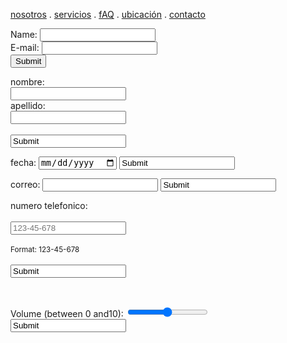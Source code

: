 [nosotros](./nosotros.md) . [servicios](./servicios.md) . [fAQ](./FAQ.md) . [ubicación](./ubicacion.md) . [contacto](./contacto.md)

<form action="https://formspree.io/f/mwkynoyq" method="post">
Name: <input type="text" name="name"><br>
E-mail: <input type="text" name="email"><br>
<input type="submit">
</form>
    
    
 
  <label for="nombre">nombre:</label><br>
  <input type="text" id="fname" name="fname"><br>
  <label for="Apellidos">apellido:</label><br>
  <input type="text" id="lname" name="lname"><br><br>
  <input type="enviar" value="Submit">
</form>

<form action="/action_page.php">
  <label for="birthday">fecha:</label>
  <input type="date" id="fecha de servicio " name="birthday">
  <input type="enviar" value="Submit">
</form>
 
<form action="/action_page.php">
  <label for="email">correo:</label>
  <input type="email" id="correo" name="email">
  <input type="enviar" value="Submit">
</form>
 
 <form action="/action_page.php">
  <label for="numero">numero telefonico:</label><br><br>
  <input type="tel" id="phone" name="phone" placeholder="123-45-678" pattern="[0-9]{3}-[0-9]{2}-[0-9]{3}" required><br><br>
  <small>Format: 123-45-678</small><br><br>
  <input type="enviar" value="Submit">
</form>

​<form action="/action_page.php" method="get">
  <label for="calificacion">Volume (between 0 and10):</label>
  <input type="range" id="vol" name="vol" min="0" max="50">
  <input type="enviar" value="Submit">
</form>
